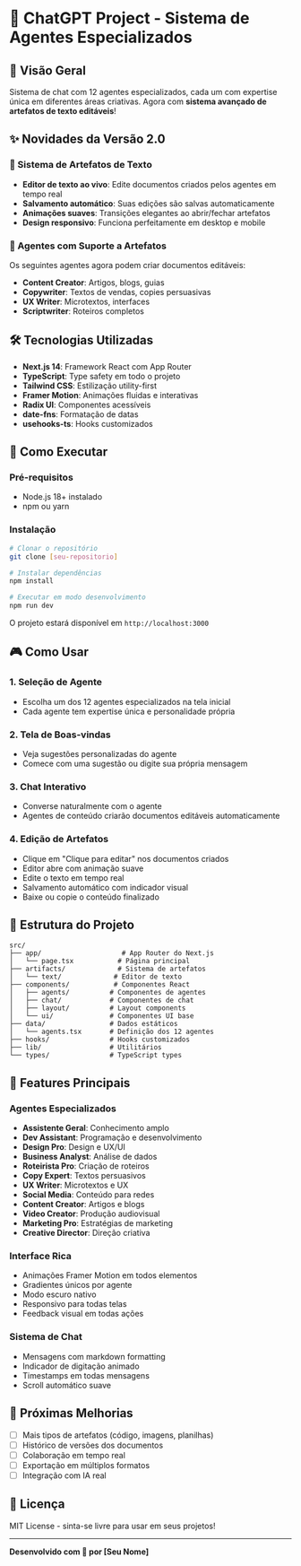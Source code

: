 # 🚀 ChatGPT Project - Sistema de Agentes Especializados

## 🎯 Visão Geral
Sistema de chat com 12 agentes especializados, cada um com expertise única em diferentes áreas criativas. Agora com **sistema avançado de artefatos de texto editáveis**!

## ✨ Novidades da Versão 2.0

### 🎨 Sistema de Artefatos de Texto
- **Editor de texto ao vivo**: Edite documentos criados pelos agentes em tempo real
- **Salvamento automático**: Suas edições são salvas automaticamente
- **Animações suaves**: Transições elegantes ao abrir/fechar artefatos
- **Design responsivo**: Funciona perfeitamente em desktop e mobile

### 📝 Agentes com Suporte a Artefatos
Os seguintes agentes agora podem criar documentos editáveis:
- **Content Creator**: Artigos, blogs, guias
- **Copywriter**: Textos de vendas, copies persuasivas
- **UX Writer**: Microtextos, interfaces
- **Scriptwriter**: Roteiros completos

## 🛠️ Tecnologias Utilizadas
- **Next.js 14**: Framework React com App Router
- **TypeScript**: Type safety em todo o projeto
- **Tailwind CSS**: Estilização utility-first
- **Framer Motion**: Animações fluidas e interativas
- **Radix UI**: Componentes acessíveis
- **date-fns**: Formatação de datas
- **usehooks-ts**: Hooks customizados

## 🚀 Como Executar

### Pré-requisitos
- Node.js 18+ instalado
- npm ou yarn

### Instalação
```bash
# Clonar o repositório
git clone [seu-repositorio]

# Instalar dependências
npm install

# Executar em modo desenvolvimento
npm run dev
```

O projeto estará disponível em `http://localhost:3000`

## 🎮 Como Usar

### 1. Seleção de Agente
- Escolha um dos 12 agentes especializados na tela inicial
- Cada agente tem expertise única e personalidade própria

### 2. Tela de Boas-vindas
- Veja sugestões personalizadas do agente
- Comece com uma sugestão ou digite sua própria mensagem

### 3. Chat Interativo
- Converse naturalmente com o agente
- Agentes de conteúdo criarão documentos editáveis automaticamente

### 4. Edição de Artefatos
- Clique em "Clique para editar" nos documentos criados
- Editor abre com animação suave
- Edite o texto em tempo real
- Salvamento automático com indicador visual
- Baixe ou copie o conteúdo finalizado

## 📂 Estrutura do Projeto

```
src/
├── app/                    # App Router do Next.js
│   └── page.tsx           # Página principal
├── artifacts/             # Sistema de artefatos
│   └── text/             # Editor de texto
├── components/           # Componentes React
│   ├── agents/          # Componentes de agentes
│   ├── chat/            # Componentes de chat
│   ├── layout/          # Layout components
│   └── ui/              # Componentes UI base
├── data/                # Dados estáticos
│   └── agents.tsx       # Definição dos 12 agentes
├── hooks/               # Hooks customizados
├── lib/                 # Utilitários
└── types/               # TypeScript types
```

## 🎨 Features Principais

### Agentes Especializados
- **Assistente Geral**: Conhecimento amplo
- **Dev Assistant**: Programação e desenvolvimento
- **Design Pro**: Design e UX/UI
- **Business Analyst**: Análise de dados
- **Roteirista Pro**: Criação de roteiros
- **Copy Expert**: Textos persuasivos
- **UX Writer**: Microtextos e UX
- **Social Media**: Conteúdo para redes
- **Content Creator**: Artigos e blogs
- **Video Creator**: Produção audiovisual
- **Marketing Pro**: Estratégias de marketing
- **Creative Director**: Direção criativa

### Interface Rica
- Animações Framer Motion em todos elementos
- Gradientes únicos por agente
- Modo escuro nativo
- Responsivo para todas telas
- Feedback visual em todas ações

### Sistema de Chat
- Mensagens com markdown formatting
- Indicador de digitação animado
- Timestamps em todas mensagens
- Scroll automático suave

## 🔧 Próximas Melhorias
- [ ] Mais tipos de artefatos (código, imagens, planilhas)
- [ ] Histórico de versões dos documentos
- [ ] Colaboração em tempo real
- [ ] Exportação em múltiplos formatos
- [ ] Integração com IA real

## 📄 Licença
MIT License - sinta-se livre para usar em seus projetos!

---

**Desenvolvido com 💜 por [Seu Nome]**
